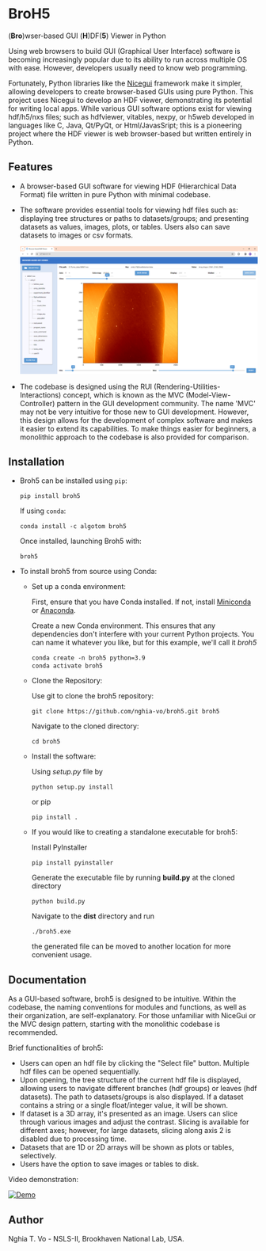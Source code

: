 # BroH5
(**Bro**)wser-based GUI (**H**)DF(**5**) Viewer in Python

Using web browsers to build GUI (Graphical User Interface) software is 
becoming increasingly popular due to its ability to run across multiple OS 
with ease. However, developers usually need to know web programming. 

Fortunately, Python libraries like the [Nicegui](https://nicegui.io/) framework 
make it simpler, allowing developers to create browser-based GUIs using pure Python. 
This project uses Nicegui to develop an HDF viewer, demonstrating its potential 
for writing local apps. While various GUI software options exist for viewing 
hdf/h5/nxs files; such as hdfviewer, vitables, nexpy, or h5web developed in 
languages like C, Java, Qt/PyQt, or Html/JavasSript; this is a pioneering 
project where the HDF viewer is web browser-based but written entirely 
in Python.

Features
--------

- A browser-based GUI software for viewing HDF (Hierarchical Data Format) file 
  written in pure Python with minimal codebase.
- The software provides essential tools for viewing hdf files such as: 
  displaying tree structures or paths to datasets/groups; and presenting 
  datasets as values, images, plots, or tables. Users also can save datasets 
  to images or csv formats.

  ![Fig_01](./figs/fig_01.png)

- The codebase is designed using the RUI (Rendering-Utilities-Interactions) 
  concept, which is known as the MVC (Model-View-Controller) pattern in the 
  GUI development community. The name 'MVC' may not be very intuitive for 
  those new to GUI development. However, this design allows for the development 
  of complex software and makes it easier to extend its capabilities. To make 
  things easier for beginners, a monolithic approach to the codebase is also 
  provided for comparison.

Installation
------------

- Broh5 can be installed using `pip`:
      
  ```commandline
  pip install broh5
  ```
  If using `conda`:
  
  ```commandline
  conda install -c algotom broh5  
  ```
  Once installed, launching Broh5 with:

  ```commandline
  broh5  
  ```
- To install broh5 from source using Conda:
  + Set up a conda environment: 
    
    First, ensure that you have Conda installed. 
    If not, install [Miniconda](https://docs.conda.io/projects/miniconda/en/latest/) 
    or [Anaconda](https://www.anaconda.com/download). 
  
    Create a new Conda environment. This ensures that any dependencies 
    don't interfere with your current Python projects. You can name it whatever 
    you like, but for this example, we'll call it *broh5*

    ```commandline
    conda create -n broh5 python=3.9
    conda activate broh5  
    ```
  + Clone the Repository:
  
    Use git to clone the broh5 repository:
    ```commandline
    git clone https://github.com/nghia-vo/broh5.git broh5
    ```
    Navigate to the cloned directory:
    ```commandline
    cd broh5
    ```
  + Install the software:

    Using *setup.py* file by

    ```commandline
    python setup.py install
    ```
    or pip
    ```commandline
    pip install .
    ```
  + If you would like to creating a standalone executable for broh5:
    
    Install PyInstaller

    ```commandline
    pip install pyinstaller
    ```
    Generate the executable file by running **build.py** at the cloned directory   

    ```commandline
    python build.py
    ```
    Navigate to the **dist** directory and run
      ```commandline
    ./broh5.exe
    ```
    the generated file can be moved to another location for more convenient usage.

Documentation
-------------

As a GUI-based software, broh5 is designed to be intuitive. Within the codebase, 
the naming conventions for modules and functions, as well as their organization, 
are self-explanatory. For those unfamiliar with NiceGui or the MVC design pattern, 
starting with the monolithic codebase is recommended. 

Brief functionalities of broh5:

- Users can open an hdf file by clicking the "Select file" button. Multiple hdf 
  files can be opened sequentially.
- Upon opening, the tree structure of the current hdf file is displayed, allowing 
  users to navigate different branches (hdf groups) or leaves (hdf datasets). 
  The path to datasets/groups is also displayed. If a dataset contains a string 
  or a single float/integer value, it will be shown.
- If dataset is a 3D array, it's presented as an image. Users can slice 
  through various images and adjust the contrast. Slicing is available for 
  different axes; however, for large datasets, slicing along axis 2 is disabled 
  due to processing time.
- Datasets that are 1D or 2D arrays will be shown as plots or tables, selectively.
- Users have the option to save images or tables to disk.

Video demonstration:

  [![Demo](https://img.youtube.com/vi/lEJ6LKOaIFk/sddefault.jpg)](https://www.youtube.com/watch?v=lEJ6LKOaIFk)
 
Author
------

Nghia T. Vo - NSLS-II, Brookhaven National Lab, USA.